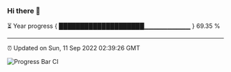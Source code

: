 ### Hi there 👋

⏳ Year progress { ████████████████████▁▁▁▁▁▁▁▁▁▁ } 69.35 %

---

⏰ Updated on Sun, 11 Sep 2022 02:39:26 GMT

![Progress Bar CI](https://github.com/ZhaoGui/ZhaoGui/workflows/Progress%20Bar%20CI/badge.svg)
